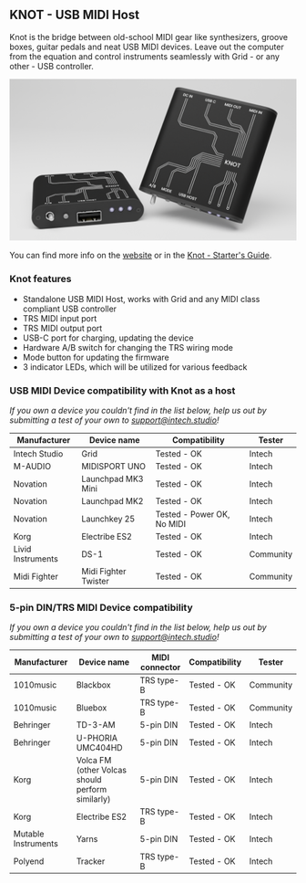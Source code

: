 ## KNOT - USB MIDI Host

Knot is the bridge between old-school MIDI gear like synthesizers, groove boxes, guitar pedals and neat USB MIDI devices. Leave out the computer from the equation and control instruments seamlessly with Grid - or any other - USB controller.

![knot, the standalone usb midi host](./documentation/knot.png)

You can find more info on the [website](https://intech.studio/shop/knot) or in the [Knot - Starter's Guide](https://grid-documentation.onrender.com/guides/guide/knot-start).

### Knot features

- Standalone USB MIDI Host, works with Grid and any MIDI class compliant USB controller
- TRS MIDI input port
- TRS MIDI output port
- USB-C port for charging, updating the device
- Hardware A/B switch for changing the TRS wiring mode
- Mode button for updating the firmware
- 3 indicator LEDs, which will be utilized for various feedback



### USB MIDI Device compatibility with Knot as a host

*If you own a device you couldn't find in the list below, help us out by submitting a test of your own to support@intech.studio!*

| Manufacturer | Device name | Compatibility | Tester |
| ---- | ---- | ---- | ---- |
| Intech Studio  |   Grid         | Tested - OK | Intech |
| M-AUDIO  |   MIDISPORT UNO         | Tested - OK | Intech |
|   Novation   | Launchpad MK3 Mini  | Tested - OK | Intech |
|    Novation  | Launchpad MK2     | Tested - OK | Intech |
|    Novation  | Launchkey 25   | Tested - Power OK, No MIDI | Intech |
|    Korg  | Electribe ES2  |  Tested - OK | Intech |
|    Livid Instruments  | DS-1  |  Tested - OK | Community |
|    Midi Fighter  | Midi Fighter Twister  |  Tested - OK | Community |

### 5-pin DIN/TRS MIDI Device compatibility

*If you own a device you couldn't find in the list below, help us out by submitting a test of your own to support@intech.studio!*

| Manufacturer | Device name | MIDI connector |Compatibility | Tester |
| ---- | ---- | ---- | ---- | ---- |
| 1010music |   Blackbox | TRS type-B       | Tested - OK |  Community |
| 1010music |   Bluebox | TRS type-B       | Tested - OK |  Community |
|Behringer |   TD-3-AM | 5-pin DIN       | Tested - OK |  Intech |
|Behringer |   U-PHORIA UMC404HD | 5-pin DIN     | Tested - OK | Intech |
|   Korg   | Volca FM (other Volcas should perform similarly)  |  5-pin DIN | Tested - OK | Intech |
|    Korg  | Electribe ES2  | TRS type-B  | Tested - OK | Intech |
| Mutable Instruments |   Yarns | 5-pin DIN     | Tested - OK | Intech |
|    Polyend  | Tracker  | TRS type-B | Tested - OK | Intech |

<!---
### Comunity contributors

A big thank you to our community contributors for testing these devices: 
- Michal
- Tibi


|    Dirtywave  | M8 Tracker  | TRS type-A | Untested | - |
|   Audiothingies   | Micromonsta 2  | TRS type-A | Untested | - |
|    Bastl Instruments  | Softpop SP2  | 5-pin DIN | Untested | - |
|    Elektron  | Octatrack  | 5-pin DIN | Untested | - |
|    Elektron  | Syntakt  | 5-pin DIN | Untested | - |
|    Elektron  | Digitakt  | 5-pin DIN | Untested | - |
|    Elektron  | Digitone  | 5-pin DIN | Untested | - |
|    Elektron  | Analog Rytm  | 5-pin DIN | Untested | - |
|    Elektron  | Analog Four  | 5-pin DIN | Untested | - |
|    Elektron  | Analog Keys  | 5-pin DIN | Untested | - |
|    Elektron  | Model:Samples  | TRS type-A | Untested | - |
|    Elektron  | Model:Cycles  | TRS type-A | Untested | - |
|    Arturia  | Microfreak  | TRS type-A  | Untested | - |
--->
